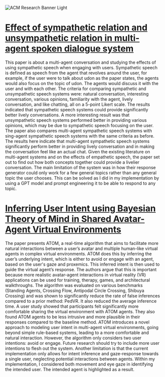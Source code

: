![ACM Research Banner Light](https://github.com/ACM-Research/paperImplementations/assets/108421238/467a89e3-72db-41d7-9a25-51d2c589bfd9)

# [Effect of sympathetic relation and unsympathetic relation in multi-agent spoken dialogue system](https://ieeexplore.ieee.org/document/7803128)

This paper is about a multi-agent conversation and studying the effects of using sympathetic speech when engaging with users. Sympathetic speech is defined as speech from the agent that revolves around the user, for example, if the user were to talk about udon as the paper states, the agents would also focus on the topic of udon. The agents would discuss it with the user and with each other. The criteria for comparing sympathetic and unsympathetic speech systems were: natural conversation, interesting conversation, various opinions, familiarity with the agent, lively conversation, and like chatting, all on a 5-point Likert scale. The results indicated that sympathetic speech systems could provide significantly better lively conversations. A more interesting result was that unsympathetic speech systems performed better in providing various opinions, which may be due to sympathetic speech focusing on the user.
The paper also compares multi-agent sympathetic speech systems with sing-agent sympathetic speech systems with the same criteria as before. The results here indicate that multi-agent sympathetic speech systems significantly perform better in providing lively conversation and in making the conversation feel like an actual chat.
Given the existing literature on multi-agent systems and on the effects of empathetic speech, the paper set out to find out how both concepts together could provide a livelier conversation. The main limitation of the system was in how their response generator could only work for a few general topics rather than any general topic the user chooses. This can be solved as I did in my implementation by using a GPT model and prompt engineering it to be able to respond to any topic.

# [Inferring User Intent using Bayesian Theory of Mind in Shared Avatar-Agent Virtual Environments](https://ieeexplore.ieee.org/document/8642370)

The paper presents ATOM, a real-time algorithm that aims to facilitate more natural interactions between a user’s avatar and multiple human-like virtual agents in complex virtual environments. ATOM does this by inferring the user’s underlying intent, which is either to avoid or engage with an agent, based on the user's gaze and proxemics. This inferred intent is then used to guide the virtual agent’s response. The authors argue that this is important because more realistic avatar-agent interactions in virtual reality (VR) applications can be used for training, therapy, games, and architectural walkthroughs.
The algorithm was evaluated on various benchmarks (Standing Agents, Crossing Flow, Antipodal Circle Crossing, Shibuya Crossing) and was shown to significantly reduce the rate of false inferences compared to a prior method: PedVR. It also reduced the average inference time. A user study showed that participants felt significantly more comfortable sharing the virtual environment with ATOM agents. They also found ATOM agents to be less intrusive and more plausible in their responses compared to the baseline method.
ATOM introduces a novel approach to modeling user intent in multi-agent virtual environments, going beyond simple rule-based systems, leading to a more comfortable and natural interaction. However, the algorithm only considers two user intentions: avoid or engage. Future research should try to include more user intentions to flesh out the system. Another limitation is that the current implementation only allows for intent inference and gaze-response towards a single user, neglecting potential interactions between agents. Within my implementation, I considered both movement and eye gaze in identifying the intended user. The intended agent is highlighted as a result.

